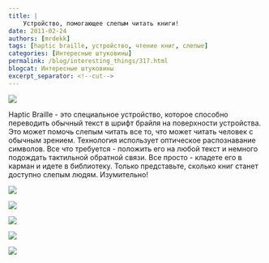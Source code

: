 ```yaml
---
title: |
    Устройство, помогающее слепым читать книги!
date: 2011-02-24
authors: [mrdekk]
tags: [haptic braille, устройство, чтение книг, слепые]
categories: [Интересные штуковины]
permalink: /blog/interesting_things/317.html
blogcat: Интересные штуковины
excerpt_separator: <!--cut-->
---
```



![](http://itw66.ru/uploads/images/00/00/01/2011/02/24/47e6d4.jpg)


Haptic Braille - это специальное устройство, которое способно переводить обычный текст в шрифт брайля на поверхности устройства. Это может помочь слепым читать все то, что может читать человек с обычным зрением. Технология использует оптическое распознавание символов. Все что требуется - положить его на любой текст и немного подождать тактильной обратной связи. Все просто - кладете его в карман и идете в библиотеку. Только представьте, сколько книг станет доступно слепым людям. Изумительно!


<!--cut-->



![](http://itw66.ru/uploads/images/00/00/01/2011/02/24/fa3917.jpg)


![](http://itw66.ru/uploads/images/00/00/01/2011/02/24/15ac68.jpg)


![](http://itw66.ru/uploads/images/00/00/01/2011/02/24/1d7457.jpg)


![](http://itw66.ru/uploads/images/00/00/01/2011/02/24/f9d5ff.jpg)


![](http://itw66.ru/uploads/images/00/00/01/2011/02/24/1b0739.jpg)

